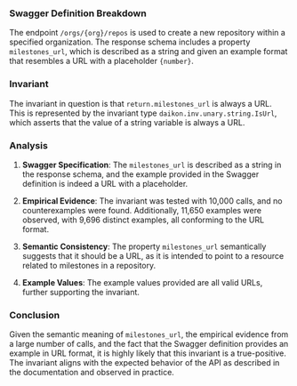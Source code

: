 ### Swagger Definition Breakdown

The endpoint `/orgs/{org}/repos` is used to create a new repository within a specified organization. The response schema includes a property `milestones_url`, which is described as a string and given an example format that resembles a URL with a placeholder `{number}`.

### Invariant

The invariant in question is that `return.milestones_url` is always a URL. This is represented by the invariant type `daikon.inv.unary.string.IsUrl`, which asserts that the value of a string variable is always a URL.

### Analysis

1. **Swagger Specification**: The `milestones_url` is described as a string in the response schema, and the example provided in the Swagger definition is indeed a URL with a placeholder.

2. **Empirical Evidence**: The invariant was tested with 10,000 calls, and no counterexamples were found. Additionally, 11,650 examples were observed, with 9,696 distinct examples, all conforming to the URL format.

3. **Semantic Consistency**: The property `milestones_url` semantically suggests that it should be a URL, as it is intended to point to a resource related to milestones in a repository.

4. **Example Values**: The example values provided are all valid URLs, further supporting the invariant.

### Conclusion

Given the semantic meaning of `milestones_url`, the empirical evidence from a large number of calls, and the fact that the Swagger definition provides an example in URL format, it is highly likely that this invariant is a true-positive. The invariant aligns with the expected behavior of the API as described in the documentation and observed in practice.
